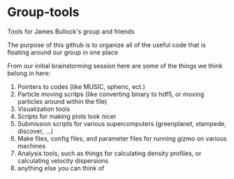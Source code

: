# Group-tools
Tools for James Bullock's group and friends

The purpose of this github is to organize all of the useful code that is floating around our group in one place

From our initial brainstorming session here are some of the things we think belong in here:

1) Pointers to codes (like MUSIC, spheric, ect.)
2) Particle moving scritps (like converting binary to hdf5, or moving particles around within the file)
3) Visualization tools
4) Scripts for making plots look nicer
5) Submission scripts for various supercomputers (greenplanet, stampede, discover, ...)
6) Make files, config files, and parameter files for running gizmo on various machines
7) Analysis tools, such as things for calculating density profiles, or calculating velocity dispersions
8) anything else you can think of
